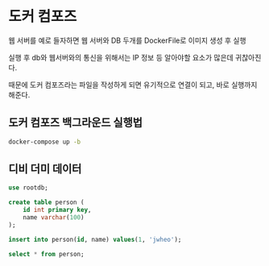 # 도커 컴포즈

웹 서버를 예로 들자하면 웹 서버와 DB 두개를 DockerFile로 이미지 생성 후 실행

실행 후 db와 웹서버와의 통신을 위해서는 IP 정보 등 알아야할 요소가 많은데 귀찮아진다.

때문에 도커 컴포즈라는 파일을 작성하게 되면 유기적으로 연결이 되고, 바로 실행까지 해준다.

## 도커 컴포즈 백그라운드 실행법
``` bash
docker-compose up -b
```

## 디비 더미 데이터
``` sql
use rootdb;

create table person (
	id int primary key,
    name varchar(100)
);

insert into person(id, name) values(1, 'jwheo');

select * from person;
```